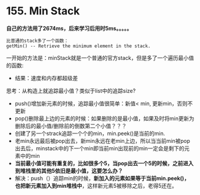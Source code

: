 # 155. Min Stack

**自己的方法用了2674ms，后来学习后用时5ms。。。。。**

```
比普通的stack多了一个函数：
getMin() -- Retrieve the minimum element in the stack.
```
一开始的方法是：minStack就是一个普通的官方stack，但是多了一个遍历最小值的函数:
* 结果：速度和内存都超级差

思考：从构造上就追踪最小值？类似于list中的追踪size?
* push()增加新元素的时候，追踪最小值很简单：新值< min, 更新min，否则不更新
* pop()删除最上边的元素的时候：如果删除的是最小值，如果及时将min更新为删除后的最小值/删除前的倒数第二个小值？？？
* 创建了另一个strack追踪一个个的min，min.peek()是当前的min.
* 老min永远最后被pop出去，新min永远在老min上边，所以当当前min被pop出去后，minstack中的下一个min即当前min出现前的min一定会是剩下的元素中的min
* **当前最小值可能有重复的，比如很多个5，当pop出去一个5的时候，之前进入到堆栈里的其他5依旧是最小值，这要怎么办？**
* 解决：push（）追踪min的时候，**新加入的元素如果等于当前min.peek()，也把新元素加入到min堆栈中**，这样新元素5被移除之后，老得5还在。
